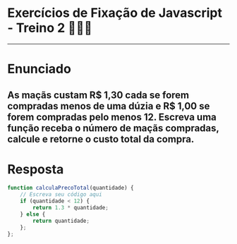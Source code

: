 # Exercícios de Fixação de Javascript - Treino 2 🏋🏽‍♀️
---
# Enunciado
As maçãs custam R$ 1,30 cada se forem compradas menos de uma dúzia e R$ 1,00 se forem compradas pelo menos 12.
Escreva uma função receba o número de maçãs compradas, calcule e retorne o custo total da compra.
---
# Resposta
```javascript
function calculaPrecoTotal(quantidade) {
    // Escreva seu código aqui
    if (quantidade < 12) {
        return 1.3 * quantidade;
    } else {
        return quantidade;
    };
};
```
